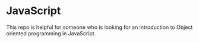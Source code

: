 # JavaScript

This repo is helpful for someone who is looking for an introduction to Object oriented programming in JavaScript.